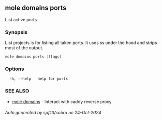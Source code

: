 ## mole domains ports

List active ports

### Synopsis

List projects is for listing all taken ports.
	It uses ss under the hood and strips most of the output.

```
mole domains ports [flags]
```

### Options

```
  -h, --help   help for ports
```

### SEE ALSO

* [mole domains](mole_domains.md)	 - Interact with caddy reverse proxy

###### Auto generated by spf13/cobra on 24-Oct-2024
